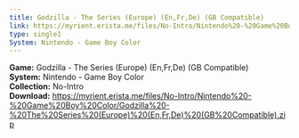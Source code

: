 ```yaml
---
title: Godzilla - The Series (Europe) (En,Fr,De) (GB Compatible)
link: https://myrient.erista.me/files/No-Intro/Nintendo%20-%20Game%20Boy%20Color/Godzilla%20-%20The%20Series%20(Europe)%20(En,Fr,De)%20(GB%20Compatible).zip
type: single1
System: Nintendo - Game Boy Color
---
```

<b>Game:</b> Godzilla - The Series (Europe) (En,Fr,De) (GB Compatible)<br>
<b>System:</b> Nintendo - Game Boy Color<br>
<b>Collection:</b> No-Intro<br>
<b>Download:</b> https://myrient.erista.me/files/No-Intro/Nintendo%20-%20Game%20Boy%20Color/Godzilla%20-%20The%20Series%20(Europe)%20(En,Fr,De)%20(GB%20Compatible).zip